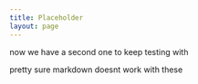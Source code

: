```yaml
---
title: Placeholder
layout: page
---
```


now we have a second one to keep testing with

pretty sure markdown doesnt work with these